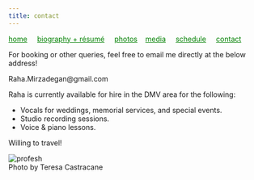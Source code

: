 ```yaml
---
title: contact
---
```

<style>
a { color: green; } 
</style>
[home](https://raharules.github.io/)&nbsp;&nbsp;&nbsp;&nbsp; [biography + résumé](https://raharules.github.io/raharules.github.io/about.html)&nbsp;&nbsp;&nbsp;&nbsp; [photos](https://raharules.github.io/raharules.github.io/photos.html)&nbsp;&nbsp;&nbsp; [media](https://raharules.github.io/raharules.github.io/media.html)&nbsp;&nbsp;&nbsp;&nbsp; [schedule](https://raharules.github.io/raharules.github.io/schedule.html)&nbsp;&nbsp;&nbsp;&nbsp; [contact](https://raharules.github.io/raharules.github.io/contact.html)
<p style="text-align:justified">
For booking or other queries, feel free to email me directly at the below address!
</p>
Raha.Mirzadegan@gmail.com

Raha is currently available for hire in the DMV area for the following:

* Vocals for weddings, memorial services, and special events. <br />
* Studio recording sessions. <br />
* Voice & piano lessons. <br />


Willing to travel!

![profesh](https://raharules.github.io/004_Raha-(ZF-6489-43094-1-001).jpg) <br />
Photo by Teresa Castracane
